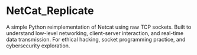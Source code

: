 # NetCat_Replicate
A simple Python reimplementation of Netcat using raw TCP sockets. Built to understand low-level networking, client-server interaction, and real-time data transmission. For ethical hacking, socket programming practice, and cybersecurity exploration.
